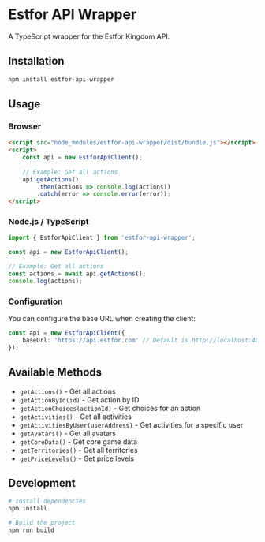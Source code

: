 # Estfor API Wrapper

A TypeScript wrapper for the Estfor Kingdom API.

## Installation

```bash
npm install estfor-api-wrapper
```

## Usage

### Browser

```html
<script src="node_modules/estfor-api-wrapper/dist/bundle.js"></script>
<script>
    const api = new EstforApiClient();
    
    // Example: Get all actions
    api.getActions()
        .then(actions => console.log(actions))
        .catch(error => console.error(error));
</script>
```

### Node.js / TypeScript

```typescript
import { EstforApiClient } from 'estfor-api-wrapper';

const api = new EstforApiClient();

// Example: Get all actions
const actions = await api.getActions();
console.log(actions);
```

### Configuration

You can configure the base URL when creating the client:

```typescript
const api = new EstforApiClient({
    baseUrl: 'https://api.estfor.com' // Default is http://localhost:4004
});
```

## Available Methods

- `getActions()` - Get all actions
- `getActionById(id)` - Get action by ID
- `getActionChoices(actionId)` - Get choices for an action
- `getActivities()` - Get all activities
- `getActivitiesByUser(userAddress)` - Get activities for a specific user
- `getAvatars()` - Get all avatars
- `getCoreData()` - Get core game data
- `getTerritories()` - Get all territories
- `getPriceLevels()` - Get price levels

## Development

```bash
# Install dependencies
npm install

# Build the project
npm run build
```
